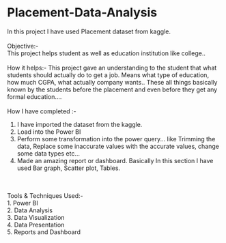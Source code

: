 # Placement-Data-Analysis
In this project I have used Placement dataset from kaggle.
<br>
<br>
Objective:-
<br>
This project helps student as well as education institution like college..
<br>
<br>
How it helps:-
This project gave an understanding to the student that what students should actually do to get a job. Means what type of education, how much CGPA, what actually company wants.. These all things basically known by the students before the placement and even before they get any formal education....
<br>
<br>
How I have completed :-
1. I have imported the dataset from the kaggle.
2. Load into the Power BI 
3. Perform some transformation into the power query... like Trimming the data, Replace some inaccurate values with the accurate values, change some data types etc...
4. Made an amazing report or dashboard. Basically In this section I have used Bar graph, Scatter plot, Tables.
<br>
<br>
Tools & Techniques Used:-
<br>
1. Power BI
<br>
2. Data Analysis
<br>
3. Data Visualization
<br>
4. Data Presentation
<br>
5.  Reports and Dashboard 

